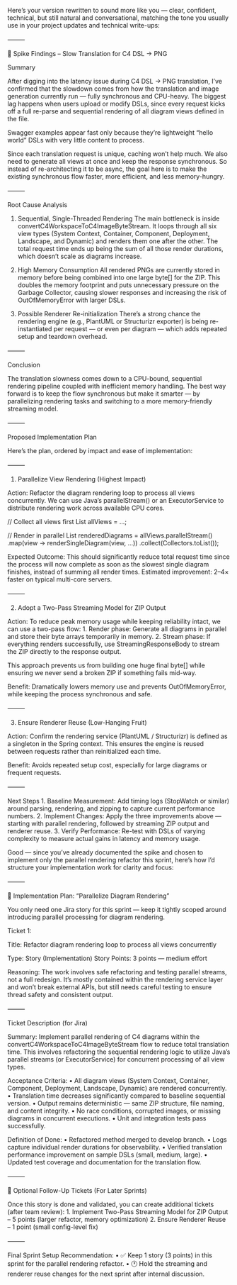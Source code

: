 Here’s your version rewritten to sound more like you — clear, confident, technical, but still natural and conversational, matching the tone you usually use in your project updates and technical write-ups:

⸻

🧩 Spike Findings – Slow Translation for C4 DSL → PNG

Summary

After digging into the latency issue during C4 DSL → PNG translation, I’ve confirmed that the slowdown comes from how the translation and image generation currently run — fully synchronous and CPU-heavy. The biggest lag happens when users upload or modify DSLs, since every request kicks off a full re-parse and sequential rendering of all diagram views defined in the file.

Swagger examples appear fast only because they’re lightweight “hello world” DSLs with very little content to process.

Since each translation request is unique, caching won’t help much. We also need to generate all views at once and keep the response synchronous. So instead of re-architecting it to be async, the goal here is to make the existing synchronous flow faster, more efficient, and less memory-hungry.

⸻

Root Cause Analysis

1. Sequential, Single-Threaded Rendering
The main bottleneck is inside convertC4WorkspaceToC4ImageByteStream. It loops through all six view types (System Context, Container, Component, Deployment, Landscape, and Dynamic) and renders them one after the other. The total request time ends up being the sum of all those render durations, which doesn’t scale as diagrams increase.

2. High Memory Consumption
All rendered PNGs are currently stored in memory before being combined into one large byte[] for the ZIP. This doubles the memory footprint and puts unnecessary pressure on the Garbage Collector, causing slower responses and increasing the risk of OutOfMemoryError with larger DSLs.

3. Possible Renderer Re-initialization
There’s a strong chance the rendering engine (e.g., PlantUML or Structurizr exporter) is being re-instantiated per request — or even per diagram — which adds repeated setup and teardown overhead.

⸻

Conclusion

The translation slowness comes down to a CPU-bound, sequential rendering pipeline coupled with inefficient memory handling.
The best way forward is to keep the flow synchronous but make it smarter — by parallelizing rendering tasks and switching to a more memory-friendly streaming model.

⸻

Proposed Implementation Plan

Here’s the plan, ordered by impact and ease of implementation:

⸻

1. Parallelize View Rendering (Highest Impact)

Action:
Refactor the diagram rendering loop to process all views concurrently.
We can use Java’s parallelStream() or an ExecutorService to distribute rendering work across available CPU cores.

// Collect all views first
List<View> allViews = ...;

// Render in parallel
List<BytesForZip> renderedDiagrams = allViews.parallelStream()
    .map(view -> renderSingleDiagram(view, ...))
    .collect(Collectors.toList());

Expected Outcome:
This should significantly reduce total request time since the process will now complete as soon as the slowest single diagram finishes, instead of summing all render times.
Estimated improvement: 2–4× faster on typical multi-core servers.

⸻

2. Adopt a Two-Pass Streaming Model for ZIP Output

Action:
To reduce peak memory usage while keeping reliability intact, we can use a two-pass flow:
	1.	Render phase: Generate all diagrams in parallel and store their byte arrays temporarily in memory.
	2.	Stream phase: If everything renders successfully, use StreamingResponseBody to stream the ZIP directly to the response output.

This approach prevents us from building one huge final byte[] while ensuring we never send a broken ZIP if something fails mid-way.

Benefit:
Dramatically lowers memory use and prevents OutOfMemoryError, while keeping the process synchronous and safe.

⸻

3. Ensure Renderer Reuse (Low-Hanging Fruit)

Action:
Confirm the rendering service (PlantUML / Structurizr) is defined as a singleton in the Spring context.
This ensures the engine is reused between requests rather than reinitialized each time.

Benefit:
Avoids repeated setup cost, especially for large diagrams or frequent requests.

⸻

Next Steps
	1.	Baseline Measurement:
Add timing logs (StopWatch or similar) around parsing, rendering, and zipping to capture current performance numbers.
	2.	Implement Changes:
Apply the three improvements above — starting with parallel rendering, followed by streaming ZIP output and renderer reuse.
	3.	Verify Performance:
Re-test with DSLs of varying complexity to measure actual gains in latency and memory usage.



Good — since you’ve already documented the spike and chosen to implement only the parallel rendering refactor this sprint, here’s how I’d structure your implementation work for clarity and focus:

⸻

🎯 Implementation Plan: “Parallelize Diagram Rendering”

You only need one Jira story for this sprint — keep it tightly scoped around introducing parallel processing for diagram rendering.

Ticket 1:

Title: Refactor diagram rendering loop to process all views concurrently

Type: Story (Implementation)
Story Points: 3 points — medium effort

Reasoning: The work involves safe refactoring and testing parallel streams, not a full redesign. It’s mostly contained within the rendering service layer and won’t break external APIs, but still needs careful testing to ensure thread safety and consistent output.

⸻

Ticket Description (for Jira)

Summary:
Implement parallel rendering of C4 diagrams within the convertC4WorkspaceToC4ImageByteStream flow to reduce total translation time. This involves refactoring the sequential rendering logic to utilize Java’s parallel streams (or ExecutorService) for concurrent processing of all view types.

Acceptance Criteria:
	•	All diagram views (System Context, Container, Component, Deployment, Landscape, Dynamic) are rendered concurrently.
	•	Translation time decreases significantly compared to baseline sequential version.
	•	Output remains deterministic — same ZIP structure, file naming, and content integrity.
	•	No race conditions, corrupted images, or missing diagrams in concurrent executions.
	•	Unit and integration tests pass successfully.

Definition of Done:
	•	Refactored method merged to develop branch.
	•	Logs capture individual render durations for observability.
	•	Verified translation performance improvement on sample DSLs (small, medium, large).
	•	Updated test coverage and documentation for the translation flow.

⸻

🧩 Optional Follow-Up Tickets (For Later Sprints)

Once this story is done and validated, you can create additional tickets (after team review):
	1.	Implement Two-Pass Streaming Model for ZIP Output – 5 points (larger refactor, memory optimization)
	2.	Ensure Renderer Reuse – 1 point (small config-level fix)

⸻

Final Sprint Setup Recommendation:
	•	✅ Keep 1 story (3 points) in this sprint for the parallel rendering refactor.
	•	🕐 Hold the streaming and renderer reuse changes for the next sprint after internal discussion.

